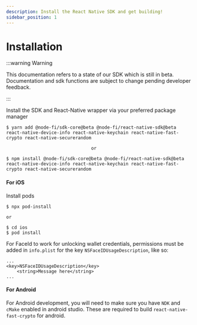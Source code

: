 ```yaml
---
description: Install the React Native SDK and get building!
sidebar_position: 1
---
```


# Installation

:::warning Warning

This documentation refers to a state of our SDK which is still in beta. Documentation and sdk functions are subject to change pending developer feedback.

:::

Install the SDK and React-Native wrapper via your preferred package manager

```
$ yarn add @node-fi/sdk-core@beta @node-fi/react-native-sdk@beta react-native-device-info react-native-keychain react-native-fast-crypto react-native-securerandom

                                or

$ npm install @node-fi/sdk-core@beta @node-fi/react-native-sdk@beta react-native-device-info react-native-keychain react-native-fast-crypto react-native-securerandom
```

#### For iOS

Install pods

```
$ npx pod-install

or

$ cd ios
$ pod install
```

For FaceId to work for unlocking wallet credentials, permissions must be added in `info.plist` for the key `NSFaceIDUsageDescription`, like so:

```
...
<key>NSFaceIDUsageDescription</key>
	<string>Message here</string>
...
```

#### For Android

For Android development, you will need to make sure you have `NDK` and `cMake` enabled in android studio. These are required to build `react-native-fast-crypto` for android.
